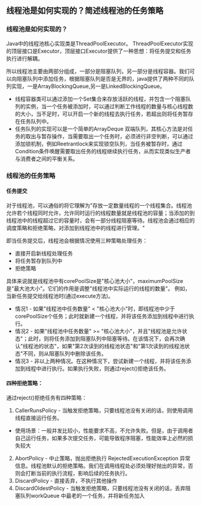 ## 线程池是如何实现的？简述线程池的任务策略

### 线程池是如何实现的？
Java中的线程池核心实现类是ThreadPoolExecutor。
ThreadPoolExecutor实现的顶层接口是Executor，顶层接口Executor提供了一种思想：将任务提交和任务执行进行解耦。

所以线程池主要由两部分组成，一部分是阻塞队列，另一部分是线程容器。我们可以向阻塞队列中添加任务，根据阻塞队列是否是无界的，java提供了两种不同的队列实现，一是ArrayBlockingQueue,另一是LinkedBlockingQueue。
- 线程容器类可以通过添加一个Set集合来存放活跃的线程，并包含一个阻塞队列的实例，当一个任务被添加时，可以通过判断工作线程的数量与核心线程数的大小，当不足时，可以开启一个新的线程去执行任务，若超出则将任务暂存在任务队列中。
- 任务队列的实现可以是一个简单的ArrayDeque 双端队列，其核心方法是对任务的取出与暂存操作，当需要取出一个任务时，必须进行非空判断，可以通过添加锁机制，例如Reetrantlock来实现锁空队列，当任务被暂存时，通过Condition条件唤醒需要取出任务的线程继续执行任务，从而实现类似生产者与消费者之间的平衡关系。

### 线程池的任务策略
#### 任务提交
对于线程池，可以通俗的将它理解为"存放一定数量线程的一个线程集合。线程池允许若个线程同时允许，允许同时运行的线程数量就是线程池的容量；当添加的到线程池中的线程超过它的容量时，会有一部分线程阻塞等待。线程池会通过相应的调度策略和拒绝策略，对添加到线程池中的线程进行管理。"

即当任务提交后，线程池会根据情况使用三种策略处理任务：
- 直接开启新线程处理任务
- 将任务暂存到队列中
- 拒绝策略

具体来说就是线程池中有corePoolSize是"核心池大小"，maximumPoolSize是"最大池大小"。它们的作用是调整"线程池中实际运行的线程的数量"。
例如，当新任务提交给线程池时(通过execute方法)。
- 情况1  -  如果"线程池中任务数量" < "核心池大小"时，即线程池中少于corePoolSize个任务；此时就新建一个线程，并将该任务添加到线程中进行执行。
- 情况2 - 如果"线程池中任务数量" >= "核心池大小"，并且"线程池是允许状态"；此时，则将任务添加到阻塞队列中阻塞等待。在该情况下，会再次确认"线程池的状态"，如果"第2次读到的线程池状态"和"第1次读到的线程池状态"不同，则从阻塞队列中删除该任务。
- 情况3 - 非以上两种情况。在这种情况下，尝试新建一个线程，并将该任务添加到线程中进行执行。如果执行失败，则通过reject()拒绝该任务。

#### 四种拒绝策略：
通过reject()拒绝任务有四种策略：
1. CallerRunsPolicy - 当触发拒绝策略，只要线程池没有关闭的话，则使用调用线程直接运行任务。
- 使用场景：一般并发比较小，性能要求不高，不允许失败。但是，由于调用者自己运行任务，如果多次提交任务，可能导致程序阻塞，性能效率上必然的损失较大
2. AbortPolicy - 中止策略，抛出拒绝执行 RejectedExecutionException 异常信息。线程池默认的拒绝策略。我们在调用线程处必须处理好抛出的异常，否则会打断当前的执行流程，影响后续的任务执行。
3. DiscardPolicy - 直接丢弃，不执行其他操作
4. DiscardOldestPolicy -  当触发拒绝策略，只要线程池没有关闭的话，丢弃阻塞队列workQueue 中最老的一个任务，并将新任务加入
